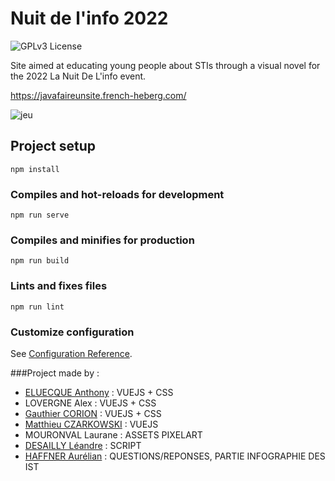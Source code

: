 # Nuit de l'info 2022
![GPLv3 License](https://img.shields.io/github/license/MisterGranti67/javafaireunsite)

Site aimed at educating young people about STIs through a visual novel for the 2022 La Nuit De L'info event.

https://javafaireunsite.french-heberg.com/

![jeu](https://github.com/MisterGranti67/javafaireunsite/blob/main/jeu.png)

## Project setup
```
npm install
```

### Compiles and hot-reloads for development
```
npm run serve
```

### Compiles and minifies for production
```
npm run build
```

### Lints and fixes files
```
npm run lint
```

### Customize configuration
See [Configuration Reference](https://cli.vuejs.org/config/).


###Project made by :
- [ELUECQUE Anthony](https://github.com/Antorakk) : VUEJS + CSS 
- LOVERGNE Alex : VUEJS + CSS
- [Gauthier CORION](https://github.com/MisterGranti67) : VUEJS + CSS
- [Matthieu CZARKOWSKI](https://github.com/la-ref) : VUEJS
- MOURONVAL Laurane : ASSETS PIXELART
- [DESAILLY Léandre](https://github.com/leandredess) : SCRIPT
- [HAFFNER Aurélian](https://github.com/Jin1411) : QUESTIONS/REPONSES, PARTIE INFOGRAPHIE DES IST
